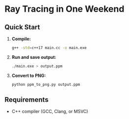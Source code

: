 # Ray Tracing in One Weekend

## Quick Start

1. **Compile:**

   ```bash
   g++ -std=c++17 main.cc -o main.exe
   ```

2. **Run and save output:**

   ```bash
   ./main.exe > output.ppm
   ```

3. **Convert to PNG:**
   ```bash
   python ppm_to_png.py output.ppm
   ```

## Requirements

- C++ compiler (GCC, Clang, or MSVC)
